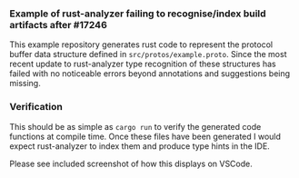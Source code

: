 ### Example of rust-analyzer failing to recognise/index build artifacts after #17246

This example repository generates rust code to represent the protocol buffer
data structure defined in `src/protos/example.proto`.
Since the most recent update to rust-analyzer type recognition of these
structures has failed with no noticeable errors beyond annotations and
suggestions being missing.

### Verification

This should be as simple as `cargo run` to verify the generated code functions
at compile time.
Once these files have been generated I would expect rust-analyzer to index them
and produce type hints in the IDE.

Please see included screenshot of how this displays on VSCode.
